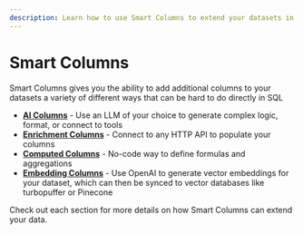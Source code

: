 ```yaml
---
description: Learn how to use Smart Columns to extend your datasets in Census
---
```


# Smart Columns

Smart Columns gives you the ability to add additional columns to your datasets a variety of different ways that can be hard to do directly in SQL

* [**AI Columns**](ai-columns/) - Use an LLM of your choice to generate complex logic, format, or connect to tools
* [**Enrichment Columns**](enrichment/) - Connect to any HTTP API to populate your columns&#x20;
* [**Computed Columns**](computed-columns.md) - No-code way to define formulas and aggregations&#x20;
* [**Embedding Columns**](embedding-columns.md) - Use OpenAI to generate vector embeddings for your dataset, which can then be synced to vector databases like turbopuffer or Pinecone

Check out each section for more details on how Smart Columns can extend your data.



